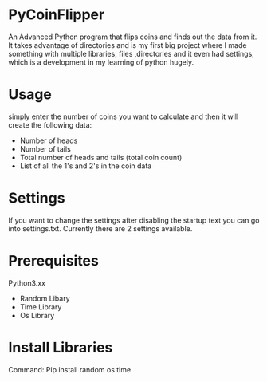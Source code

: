 # PyCoinFlipper
An Advanced Python program that flips coins and finds out the data from it. It takes advantage of directories and is my first big project where I made something with multiple libraries, files ,directories and it even had settings, which is a development in my learning of python hugely.
# Usage
simply enter the number of coins you want to calculate and then it will create the following data:
- Number of heads
- Number of tails
- Total number of heads and tails (total coin count)
- List of all the 1's and 2's in the coin data
# Settings
If you want to change the settings after disabling the startup text you can go into settings.txt.
Currently there are 2 settings available.
# Prerequisites
Python3.xx
- Random Libary
- Time Library
- Os Library
# Install Libraries
Command: Pip install random os time
